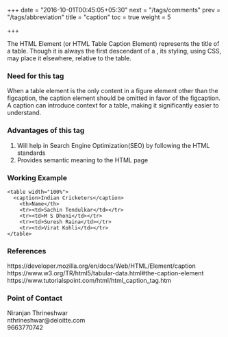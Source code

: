 +++
date = "2016-10-01T00:45:05+05:30"
next = "/tags/comments"
prev = "/tags/abbreviation"
title = "caption"
toc = true
weight = 5

+++

The HTML <caption> Element (or HTML Table Caption Element) represents the title of a table. Though it is always the first descendant of a <table>, its styling, using CSS, may place it elsewhere, relative to the table.

<h3>Need for this tag</h3>

When a table element is the only content in a figure element other than the figcaption, the caption element should be omitted in favor of the figcaption.
A caption can introduce context for a table, making it significantly easier to understand.

<h3>Advantages of this tag</h3>
<ol>
  <li>Will help in Search Engine Optimization(SEO) by following the HTML standards</li>
  <li>Provides semantic meaning to the HTML page</li>
</ol>

<h3>Working Example</h3>

    <table width="100%">
      <caption>Indian Cricketers</caption>
        <th>Name</th>
    	<tr><td>Sachin Tendulkar</td></tr>
    	<tr><td>M S Dhoni</td></tr>
    	<tr><td>Suresh Raina</td></tr>
    	<tr><td>Virat Kohli</td></tr>
    </table>

<h3>References</h3>
https://developer.mozilla.org/en/docs/Web/HTML/Element/caption
<br>
https://www.w3.org/TR/html5/tabular-data.html#the-caption-element
<br>
https://www.tutorialspoint.com/html/html_caption_tag.htm

<h3>Point of Contact</h3>
Niranjan Thrineshwar <br>
nthrineshwar@deloitte.com <br>
9663770742
